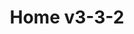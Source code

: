 ---
layout: home.njk
title: Home v3-3-2
bodyName: home
featProjects: 69BarracudaFormulaS
featProjectsUrl: "/projects/69-barracuda-formula-s/"
sectionCont:
  - pattern: hero-home
    title: Passion <span>for</span> Classic Cars
    subtitle: Born from our
    image: ./src/projects/67-dart-vader/67_dart_vader_graffiti.jpg
    altText: 67 Dart Vader three quarters front left graffiti
    link: /projects/67-dart-vader/
    position: m-top-15
    text: Pick your powerplant and we’ll make it happen. We’re specialists in modern engine swaps into classic cars - from mild to wild and oddball combos, we love making your classic better with an engine swap. We know the right parts to make it all work seamlessly and make awesome power and reliability. 
    slidelayout:
  - pattern: hero-home
    title: Every <span>bolt</span> Touched
    subtitle: 69 Cuda
    image: ./src/_images/69-cuda-5.jpg
    altText: 69 Cuda
    link: /projects/69-barracuda-formula-s/
    position: m-top-20
    text: Pick your powerplant and we’ll make it happen. We’re specialists in modern engine swaps into classic cars - from mild to wild and oddball combos, we love making your classic better with an engine swap. We know the right parts to make it all work seamlessly and make awesome power and reliability. 
    slidelayout:
  - pattern: hero-home
    title: Classic <span>Frame-off</span> Restoration
    subtitle: 55 Buick
    image: ./src/_images/55_buick_front_left.jpg
    altText: 55 Buick
    link: /projects/55-buick/
    position: m-top-15
    text: Pick your powerplant and we’ll make it happen. We’re specialists in modern engine swaps into classic cars - from mild to wild and oddball combos, we love making your classic better with an engine swap. We know the right parts to make it all work seamlessly and make awesome power and reliability. 
    slidelayout:
  - pattern: hero-home
    title: Mean <span>Detroit</span> Muscle
    subtitle: 67 Camaro
    image: ./src/_images/67-camaro_forsyth_front_right.jpg
    altText: 67 Camaro
    link: /projects/67-camaro-forsyth/
    position: m-top-30
    text: Pick your powerplant and we’ll make it happen. We’re specialists in modern engine swaps into classic cars - from mild to wild and oddball combos, we love making your classic better with an engine swap. We know the right parts to make it all work seamlessly and make awesome power and reliability. 
    slidelayout:
  - pattern: sec-services
    title: Services
    subtitle: Get your classic back on the road, get it serviced, or make it perform better!
    image: ./src/_images/89_Grand_Wagoneer-LS-side-top.jpg
    altText: 89 Grand Wagoneer LS side top
    position: 
    text: Pick your powerplant and we’ll make it happen. We’re specialists in modern engine swaps into classic cars - from mild to wild and oddball combos, we love making your classic better with an engine swap. We know the right parts to make it all work seamlessly and make awesome power and reliability.
    collectionName: service
    slidelayout:
  - pattern: sec-2col-pos1
    title: We do “normal” engines as well
    subtitle: Tuned to perform
    image: ./src/_images/engine_swap.jpg
    altText: Engine swap
    position: 
    text: If your original engine is shot or you’d like to get more power and performance - we can handle that. Whether it’s sourcing and swapping a crate engine - or working with our rolodex of reputable machine shops on a custom build we can handle it all.
    CTAlabel: Let's Go >
    slidelayout: 1
  - pattern: sec-reviews
    title: Listen to our Customers
    subtitle: Don't take our word for it... Our great customers share their stories
    image: ./src/_images/89_Grand_Wagoneer-LS-side-top.jpg
    altText: 89 Grand Wagoneer LS side top
    position: 
    text: Pick your powerplant and we’ll make it happen. We’re specialists in modern engine swaps into classic cars - from mild to wild and oddball combos, we love making your classic better with an engine swap. We know the right parts to make it all work seamlessly and make awesome power and reliability. 
    slidelayout:
---